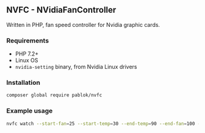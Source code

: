## NVFC - NVidiaFanController

Written in PHP, fan speed controller for Nvidia graphic cards. 

### Requirements

- PHP 7.2+
- Linux OS
- `nvidia-setting` binary, from Nvidia Linux drivers

### Installation

```bash
composer global require pablok/nvfc
```

### Example usage

```bash
nvfc watch --start-fan=25 --start-temp=30 --end-temp=90 --end-fan=100 --interval=5
```
